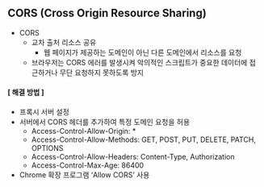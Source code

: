 ## CORS (Cross Origin Resource Sharing)
- CORS
    - 교차 출처 리소스 공유
        - 웹 페이지가 제공하는 도메인이 아닌 다른 도메인에서 리소스를 요청
    - 브라우저는 CORS 에러를 발생시켜 악의적인 스크립트가 중요한 데이터에 접근하거나 무단 요청하지 못하도록 방지
#### [ 해결 방법 ]
  - 프록시 서버 설정
  - 서버에서 CORS 헤더를 추가하여 특정 도메인 요청을 허용
      - Access-Control-Allow-Origin: *
      - Access-Control-Allow-Methods: GET, POST, PUT, DELETE, PATCH, OPTIONS
      - Access-Control-Allow-Headers: Content-Type, Authorization
      - Access-Control-Max-Age: 86400
  - Chrome 확장 프로그램 ‘Allow CORS’ 사용

